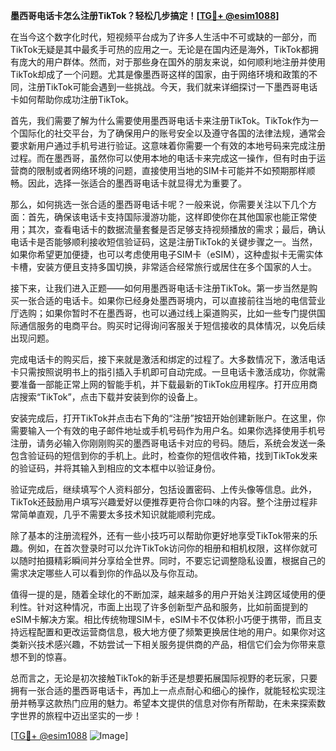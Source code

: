 **墨西哥电话卡怎么注册TikTok？轻松几步搞定！[[TG💪+ @esim1088](https://t.me/s/esim1088)]**

在当今这个数字化时代，短视频平台成为了许多人生活中不可或缺的一部分，而TikTok无疑是其中最炙手可热的应用之一。无论是在国内还是海外，TikTok都拥有庞大的用户群体。然而，对于那些身在国外的朋友来说，如何顺利地注册并使用TikTok却成了一个问题。尤其是像墨西哥这样的国家，由于网络环境和政策的不同，注册TikTok可能会遇到一些挑战。今天，我们就来详细探讨一下墨西哥电话卡如何帮助你成功注册TikTok。

首先，我们需要了解为什么需要使用墨西哥电话卡来注册TikTok。TikTok作为一个国际化的社交平台，为了确保用户的账号安全以及遵守各国的法律法规，通常会要求新用户通过手机号进行验证。这意味着你需要一个有效的本地号码来完成注册过程。而在墨西哥，虽然你可以使用本地的电话卡来完成这一操作，但有时由于运营商的限制或者网络环境的问题，直接使用当地的SIM卡可能并不如预期那样顺畅。因此，选择一张适合的墨西哥电话卡就显得尤为重要了。

那么，如何挑选一张合适的墨西哥电话卡呢？一般来说，你需要关注以下几个方面：首先，确保该电话卡支持国际漫游功能，这样即使你在其他国家也能正常使用；其次，查看电话卡的数据流量套餐是否足够支持视频播放的需求；最后，确认电话卡是否能够顺利接收短信验证码，这是注册TikTok的关键步骤之一。当然，如果你希望更加便捷，也可以考虑使用电子SIM卡（eSIM），这种虚拟卡无需实体卡槽，安装方便且支持多国切换，非常适合经常旅行或居住在多个国家的人士。

接下来，让我们进入正题——如何用墨西哥电话卡注册TikTok。第一步当然是购买一张合适的电话卡。如果你已经身处墨西哥境内，可以直接前往当地的电信营业厅选购；如果你暂时不在墨西哥，也可以通过线上渠道购买，比如一些专门提供国际通信服务的电商平台。购买时记得询问客服关于短信接收的具体情况，以免后续出现问题。

完成电话卡的购买后，接下来就是激活和绑定的过程了。大多数情况下，激活电话卡只需按照说明书上的指引插入手机即可自动完成。一旦电话卡激活成功，你就需要准备一部能正常上网的智能手机，并下载最新的TikTok应用程序。打开应用商店搜索“TikTok”，点击下载并安装到你的设备上。

安装完成后，打开TikTok并点击右下角的“注册”按钮开始创建新账户。在这里，你需要输入一个有效的电子邮件地址或手机号码作为用户名。如果你选择使用手机号注册，请务必输入你刚刚购买的墨西哥电话卡对应的号码。随后，系统会发送一条包含验证码的短信到你的手机上。此时，检查你的短信收件箱，找到TikTok发来的验证码，并将其输入到相应的文本框中以验证身份。

验证完成后，继续填写个人资料部分，包括设置密码、上传头像等信息。此外，TikTok还鼓励用户填写兴趣爱好以便推荐更符合你口味的内容。整个注册过程非常简单直观，几乎不需要太多技术知识就能顺利完成。

除了基本的注册流程外，还有一些小技巧可以帮助你更好地享受TikTok带来的乐趣。例如，在首次登录时可以允许TikTok访问你的相册和相机权限，这样你就可以随时拍摄精彩瞬间并分享给全世界。同时，不要忘记调整隐私设置，根据自己的需求决定哪些人可以看到你的作品以及与你互动。

值得一提的是，随着全球化的不断加深，越来越多的用户开始关注跨区域使用的便利性。针对这种情况，市面上出现了许多创新型产品和服务，比如前面提到的eSIM卡解决方案。相比传统物理SIM卡，eSIM卡不仅体积小巧便于携带，而且支持远程配置和更改运营商信息，极大地方便了频繁更换居住地的用户。如果你对这类新兴技术感兴趣，不妨尝试一下相关服务提供商的产品，相信它们会为你带来意想不到的惊喜。

总而言之，无论是初次接触TikTok的新手还是想要拓展国际视野的老玩家，只要拥有一张合适的墨西哥电话卡，再加上一点点耐心和细心的操作，就能轻松实现注册并畅享这款热门应用的魅力。希望本文提供的信息对你有所帮助，在未来探索数字世界的旅程中迈出坚实的一步！

[[TG💪+ @esim1088](https://t.me/s/esim1088) ![Image](https://i.postimg.cc/4NQfJmqS/Snipaste-2025-05-13-00-14-12.png)]